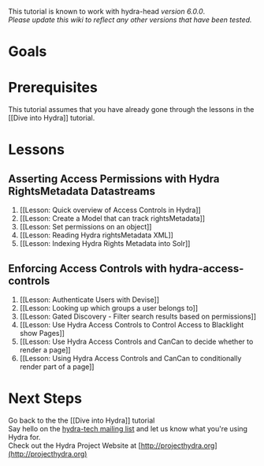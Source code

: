 This tutorial is known to work with hydra-head _version 6.0.0_.   
_Please update this wiki to reflect any other versions that have been tested._

# Goals

# Prerequisites
This tutorial assumes that you have already gone through the lessons in the [[Dive into Hydra]] tutorial.

# Lessons

## Asserting Access Permissions with Hydra RightsMetadata Datastreams
1. [[Lesson: Quick overview of Access Controls in Hydra]]
1. [[Lesson: Create a Model that can track rightsMetadata]]
1. [[Lesson: Set permissions on an object]]
1. [[Lesson: Reading Hydra rightsMetadata XML]]
1. [[Lesson: Indexing Hydra Rights Metadata into Solr]]

## Enforcing Access Controls with hydra-access-controls
1. [[Lesson: Authenticate Users with Devise]]
1. [[Lesson: Looking up which groups a user belongs to]]
1. [[Lesson: Gated Discovery - Filter search results based on permissions]]
1. [[Lesson: Use Hydra Access Controls to Control Access to Blacklight show Pages]]
1. [[Lesson: Use Hydra Access Controls and CanCan to decide whether to render a page]]
1. [[Lesson: Using Hydra Access Controls and CanCan to conditionally render part of a page]]

# Next Steps
Go back to the the [[Dive into Hydra]] tutorial  
Say hello on the [hydra-tech mailing list](https://groups.google.com/forum/?fromgroups#!forum/hydra-tech) and let us know what you're using Hydra for.  
Check out the Hydra Project Website at [http://projecthydra.org](http://projecthydra.org)